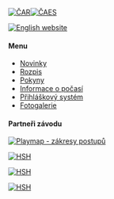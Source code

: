 [![ČAR](/images/car.gif)](http://www.rogaining.cz/)[![ČAES](/images/caes-cerna.gif)](http://www.caes.cz/)

[![English website](/images/enflag.png)](/en/)

#### Menu

* [Novinky](/cs/)
* [Rozpis](rozpis.html)
* [Pokyny](/files/Pokyny_MCR_Rogaining_2025.pdf)
* [Informace o počasí](pocasi.html)
* [Přihláškový systém](https://entries.mcr2025.rogaining.cz/cs/)
* [Fotogalerie](fota.html)<br/>

#### Partneři závodu

[![Playmap - zákresy postupů](/images/playmap.png)](http://play-map.com/)

[![HSH](/images/hsh.png)](http://www.hsh.cz/)

[![HSH](/images/lupine.png)](http://www.lupine.cz/)

[![HSH](/images/suunto.png)](http://www.suuntocz.cz/)
